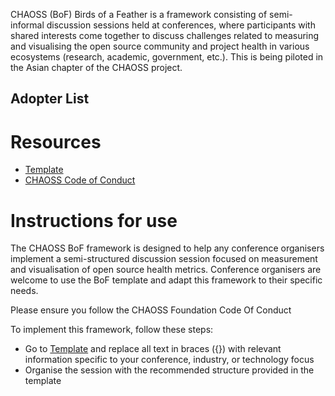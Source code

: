 CHAOSS (BoF) Birds of a Feather is a framework consisting of semi-informal discussion sessions held at conferences, 
where participants with shared interests come together to discuss challenges related to measuring and visualising the open source community 
and project health in various ecosystems (research, academic, government, etc.). 
This is being piloted in the Asian chapter of the CHAOSS project.

## Adopter List

# Resources
- [Template](./template.md)
- [CHAOSS Code of Conduct](https://github.com/chaoss/chaoss-asia?tab=coc-ov-file)

# Instructions for use

The CHAOSS BoF framework is designed to help any conference organisers implement a semi-structured discussion session focused on measurement and visualisation of open source health metrics. Conference organisers are welcome to use the BoF template and adapt this framework to their specific needs. 

Please ensure you follow the CHAOSS Foundation Code Of Conduct

To implement this framework, follow these steps:

- Go to [Template](./template.md) and replace all text in braces ({}) with relevant information specific to your conference, industry, or technology focus
- Organise the session with the recommended structure provided in the template


